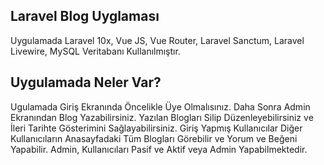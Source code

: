 
## Laravel Blog Uyglaması

Uygulamada Laravel 10x, Vue JS, Vue Router, Laravel Sanctum, Laravel Livewire, MySQL Veritabanı Kullanılmıştır.



## Uygulamada Neler Var?

Ugulamada Giriş Ekranında Öncelikle Üye Olmalısınız. Daha Sonra Admin Ekranından Blog Yazabilirsiniz. 
Yazılan Blogları Silip Düzenleyebilirsiniz ve İleri Tarihte Gösterimini Sağlayabilirsiniz.
Giriş Yapmış Kullanıcılar Diğer Kullanıcıların Anasayfadaki Tüm Blogları Görebilir ve Yorum ve Beğeni Yapabilir.
Admin, Kullanıcıları Pasif ve Aktif veya Admin Yapabilmektedir. 









